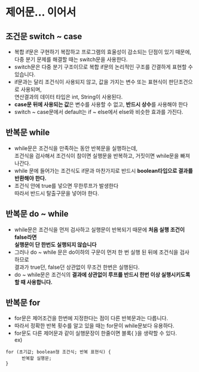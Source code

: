 # 제어문... 이어서

## 조건문 switch ~ case
- 복합 if문은 구현하기 복잡하고 프로그램의 효울성이 감소되는 단점이 있기 때문에,   
다중 분기 문제를 해결할 때는 switch문을 사용한다.
- switch문은 다중 분기 구조이므로 복합 if문의 논리적인 구조를 간결하게 표현할 수 있습니다.
- if문과는 달리 조건식이 사용되지 않고, 값을 가지는 변수 또는 표현식이 판단조건으로 사용되며,   
연산결과의 데이터 타입은 int, String이 사용된다.
- **case문 뒤에 사용되는 값**은 변수를 사용할 수 없고, **반드시 상수**를 사용해야 한다
- switch ~ case문에서 default는 if ~ else에서 else와 비슷한 효과를 가진다.

## 반복문 while
- while문은 조건식을 만족하는 동안 반복문을 실행하는데,    
조건식을 검사해서 조건식이 참이면 실행문을 반복하고, 거짓이면 while문을 빠져나간다.
- while 문에 들어가는 조건식도 if문과 마찬가지로 반드시 **boolean타입으로 결과를 반환해야 한다.**
- 조건식 안에 true를 넣으면 무한루프가 발생한다     
따라서 반드시 탈출구문을 넣어야 한다.


## 반복문 do ~ while
- while문은 조건식을 먼저 검사하고 실행문이 반복되기 때문에 **처음 실행 조건이 false라면**    
**실행문이 단 한번도 실행되지 않습니다**
- 그러나 do ~ while 문은 do이하의 구문이 먼저 한 번 실행 된 뒤에 조건식을 검사하므로   
결과가 true던, false던 상관없이 무조건 한번은 실행된다.
- do ~ while문은 조건식의 **결과에 상관없이 루프를 반드시 한번 이상 실행시키도록 할 때 사용합니다.**


## 반복문 for
- for문은 제어조건을 한번에 지정한다는 점이 다른 반복문과는 다릅니다.
- 따라서 정확한 반복 횟수를 알고 있을 때는 for문이 while문보다 유용하다.
- for문도 다른 제어문과 같이 실행문장이 한줄이면 블록{ }을 생략할 수 있다.    
ex)
```
for (초기값; boolean형 조건식; 반복 표현식) {
      반복할 실행문;
}
```

